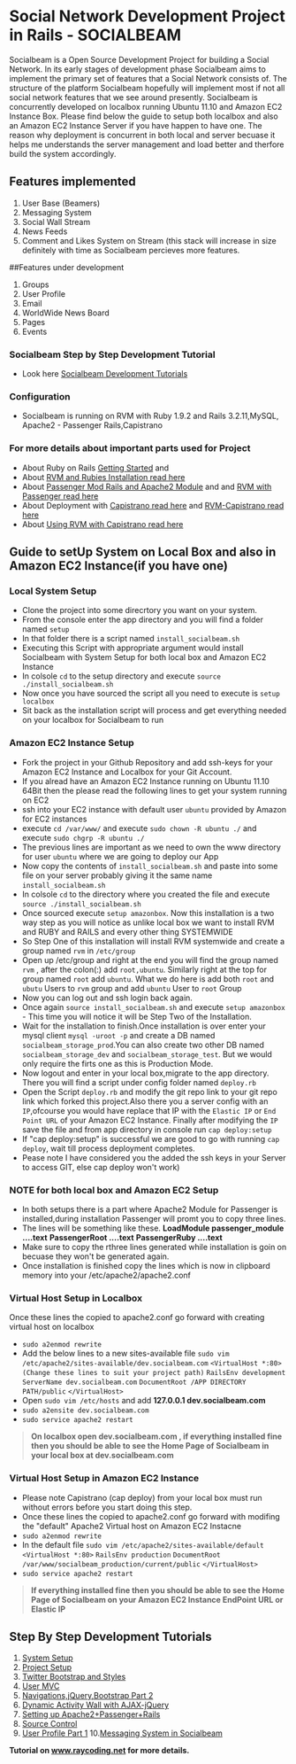 # Social Network Development Project in Rails - SOCIALBEAM
Socialbeam is a Open Source Development Project for building a Social Network. In its early stages of development phase Socialbeam aims to implement
the primary set of features that a Social Network consists of. The structure of the platform Socialbeam hopefully will implement most if not all social network features that we see around presently. 
Socialbeam is concurrently developed on localbox running Ubuntu 11.10 and Amazon EC2 Instance Box. Please find below the guide to setup 
both localbox and also an Amazon EC2 Instance Server if you have happen to have one. The reason why deployment is concurrent in both local and server becuase it helps me understands the server management and load better and therfore build the system accordingly.

## Features implemented
1. User Base (Beamers)
2. Messaging System
3. Social Wall Stream
4. News Feeds
5. Comment and Likes System on Stream
(this stack will increase in size definitely with time as Socialbeam percieves more features.

##Features under development
1. Groups
2. User Profile
3. Email
4. WorldWide News Board
5. Pages
6. Events
 
### Socialbeam Step by Step Development Tutorial 
* Look here [Socialbeam Development Tutorials](http://raycoding.net/category/ruby-on-rails/socialbeam-development-tutorial/)

### Configuration
* Socialbeam is running on RVM with Ruby 1.9.2 and Rails 3.2.11,MySQL, Apache2 - Passenger Rails,Capistrano

### For more details about important parts used for Project
* About Ruby on Rails [Getting Started](http://guides.rubyonrails.org/getting_started.html) and 
* About [RVM and Rubies Installation read here](https://rvm.io/rvm/install/) 
* About [Passenger Mod Rails and Apache2 Module](http://www.modrails.com/documentation/Users%20guide%20Apache.html) and and [RVM with Passenger read here](https://rvm.io/integration/passenger/)
* About Deployment with [Capistrano read here](https://github.com/capistrano/capistrano/wiki) and [RVM-Capistrano read here](https://github.com/wayneeseguin/rvm-capistrano)
* About [Using RVM with Capistrano read here](https://rvm.io/integration/capistrano/)

## Guide to setUp System on Local Box and also in Amazon EC2 Instance(if you have one)

### Local System Setup
* Clone the project into some direcrtory you want on your system.
* From the console enter the app directory and you will find a folder named `setup`
* In that folder there is a script named `install_socialbeam.sh`
* Executing this Script with appropriate argument would install Socialbeam with System Setup for both local box and Amazon EC2 Instance
* In colsole `cd` to the setup directory and execute `source ./install_socialbeam.sh`
* Now once you have sourced the script all you need to execute is `setup localbox`
* Sit back as the installation script will process and get everything needed on your localbox for Socialbeam to run

### Amazon EC2 Instance Setup
* Fork the project in your Github Repository and add ssh-keys for your Amazon EC2 Instance and Localbox for your Git Account.
* If you alread have an Amazon EC2 Instance running on Ubuntu 11.10 64Bit then the please read the following lines to get your system running on EC2
* ssh into your EC2 instance with default user `ubuntu` provided by Amazon for EC2 instances
* execute `cd /var/www/` and  execute `sudo chown -R ubuntu ./` and execute `sudo chgrp -R ubuntu ./`
* The previous lines are important as we need to own the www directory for user `ubuntu` where we are going to deploy our App
* Now copy the contents of `install_socialbeam.sh` and paste into some file on your server probably giving it the same name `install_socialbeam.sh`
* In colsole `cd` to the directory where you created the file and execute `source ./install_socialbeam.sh`
* Once sourced execute `setup amazonbox`. Now this installation is a two way step as you will notice as unlike local box we want to install RVM and RUBY and RAILS and every other thing SYSTEMWIDE
* So Step One of this installation will install RVM systemwide and create a group named `rvm` in `/etc/group`
* Open up /etc/group and right at the end you will find the group named `rvm` , after the colon(:) add `root,ubuntu`. Similarly right at the top for group named `root` add `ubuntu`. What we do here is add both `root` and `ubutu` Users to `rvm` group and add `ubuntu` User to `root` Group
* Now you can log out and ssh login back again.
* Once again `source install_socialbeam.sh` and execute `setup amazonbox` - This time you will notice it will be Step Two of the Installation.
* Wait for the installation to finish.Once installation is over enter your mysql client `mysql -uroot -p` and create a DB named `socialbeam_storage_prod`.You can also create two other DB named `socialbeam_storage_dev` and `socialbeam_storage_test`. But we would only require the firts one as this is Production Mode.
* Now logout and enter in your local box,migrate to the app directory. There you will find a script under config folder named `deploy.rb`
* Open the Script `deploy.rb` and modify the git repo link to your git repo link which forked this project.Also there you a server config with an `IP`,ofcourse you would have replace that IP with the `Elastic IP` or `End Point URL` of your Amazon EC2 Instance. Finally after modifying the `IP` save the file and from app directory in console run `cap deploy:setup`
* If "cap deploy:setup" is successful we are good to go with running `cap deploy`, wait till process deployment completes.
* Pease note I have considered you the added the ssh keys in your Server to access GIT, else cap deploy won't work)


### NOTE for both local box and Amazon EC2 Setup
* In both setups there is a part where Apache2 Module for Passenger is installed,during installation Passenger will promt you to copy three lines.
* The lines will be something like these.
     __LoadModule passenger_module ....text__
     __PassengerRoot ....text__
     __PassengerRuby ....text__
* Make sure to copy the rthree lines generated while installation is goin on becuase they won't be generated again.
* Once installation is finished copy the lines which is now in clipboard memory into your /etc/apache2/apache2.conf

### Virtual Host Setup in Localbox
Once these lines the copied to apache2.conf go forward with creating virtual host on localbox
* `sudo a2enmod rewrite`
* Add the below lines to a new sites-available file `sudo vim /etc/apache2/sites-available/dev.socialbeam.com`
     	`<VirtualHost *:80>`
	`(Change these lines to suit your project path)`
	`RailsEnv development`
	`ServerName dev.socialbeam.com`
	`DocumentRoot /APP DIRECTORY PATH/public`
	`</VirtualHost>`
* Open `sudo vim /etc/hosts` and add **127.0.0.1   dev.socialbeam.com**
* `sudo a2ensite dev.socialbeam.com`
* `sudo service apache2 restart`

> **On localbox open dev.socialbeam.com , if everything installed fine then you should be able to see the Home Page of Socialbeam in your local box at dev.socialbeam.com**
      
### Virtual Host Setup in Amazon EC2 Instance
* Please note Capistrano (cap deploy) from your local box must run without errors before you start doing this step.
* Once these lines the copied to apache2.conf go forward with modifing the "default" Apache2 Virtual host on Amazon EC2 Instacne
* `sudo a2enmod rewrite`
* In the default file `sudo vim /etc/apache2/sites-available/default`
     	`<VirtualHost *:80>`
	`RailsEnv production`
	`DocumentRoot /var/www/socialbeam_production/current/public`
	`</VirtualHost>`
* `sudo service apache2 restart`

> **If everything installed fine then you should be able to see the Home Page of Socialbeam on your Amazon EC2 Instance EndPoint URL or Elastic IP**


## Step By Step Development Tutorials
1. [System Setup](http://raycoding.net/2012/10/17/creating-social-network-on-ruby-on-rails-day-1/)
2. [Project Setup](http://raycoding.net/2012/10/26/creating-social-network-on-ruby-on-rails-day-2/)
3. [Twitter Bootstrap and Styles](http://raycoding.net/2012/10/26/creating-social-network-on-ruby-on-rails-day-3-adding-navigations-and-stylesheets/)
4. [User MVC](http://raycoding.net/2012/10/29/creating-social-network-on-ruby-on-rails-day-4-socialbeams-user-mvc/)
5. [Navigations,jQuery,Bootstrap Part 2](http://raycoding.net/2012/10/30/creating-social-network-on-ruby-on-rails-day-5-navigationstwitter-bootstrap-stylesjquery-part-2/)
6. [Dynamic Activity Wall with AJAX-jQuery](http://raycoding.net/2012/11/01/creating-social-network-on-ruby-on-rails-day-6-dynamic-facebook-like-wall-with-rails-ajax-jquery/)
7. [Setting up Apache2+Passenger+Rails](http://raycoding.net/2012/12/22/creating-social-network-on-ruby-on-rails-day-7-setting-up-rails-apache-with-passenger/)
8. [Source Control](http://raycoding.net/2012/12/22/creating-social-network-on-ruby-on-rails-day-8-source-control-on-git/)
9. [User Profile Part 1](http://raycoding.net/2012/12/28/creating-social-network-on-ruby-on-rails-day-9-creating-user-profile-part-1/)
10.[Messaging System in Socialbeam](http://raycoding.net/2013/01/05/creating-social-network-on-ruby-on-rails-day-10-creating-messaging-system-init/)

**Tutorial on www.raycoding.net for more details.**
